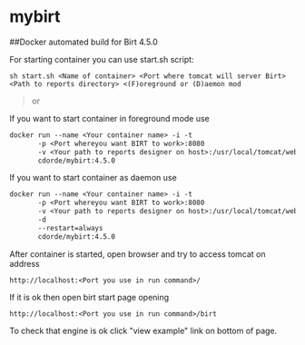 # mybirt
##Docker automated build for Birt 4.5.0

For starting container you can use start.sh script:

```
sh start.sh <Name of container> <Port where tomcat will server Birt> <Path to reports directory> <(F)oreground or (D)aemon mod
```

>or

If you want to start container in foreground mode use

```dockerfile
docker run --name <Your container name> -i -t 
       -p <Port whereyou want BIRT to work>:8080 
       -v <Your path to reports designer on host>:/usr/local/tomcat/webapps/birt/reports 
       cdorde/mybirt:4.5.0
```

If you want to start container as daemon use

```dockerfile
docker run --name <Your container name> -i -t 
       -p <Port whereyou want BIRT to work>:8080 
       -v <Your path to reports designer on host>:/usr/local/tomcat/webapps/birt/reports 
       -d 
       --restart=always
       cdorde/mybirt:4.5.0
```

After container is started, open browser and try to access tomcat on address

```
http://localhost:<Port you use in run command>/
```
If it is ok then open birt start page opening

```
http://localhost:<Port you use in run command>/birt
```

To check that engine is ok click "view example" link on bottom of page.
